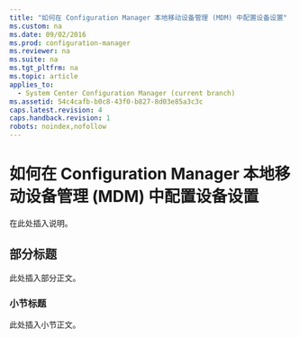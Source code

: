 ```yaml
---
title: "如何在 Configuration Manager 本地移动设备管理 (MDM) 中配置设备设置"
ms.custom: na
ms.date: 09/02/2016
ms.prod: configuration-manager
ms.reviewer: na
ms.suite: na
ms.tgt_pltfrm: na
ms.topic: article
applies_to: 
  - System Center Configuration Manager (current branch)
ms.assetid: 54c4cafb-b0c8-43f0-b827-8d03e85a3c3c
caps.latest.revision: 4
caps.handback.revision: 1
robots: noindex,nofollow
---
```

# 如何在 Configuration Manager 本地移动设备管理 (MDM) 中配置设备设置
在此处插入说明。  
  
## 部分标题  
 此处插入部分正文。  
  
### 小节标题  
 此处插入小节正文。